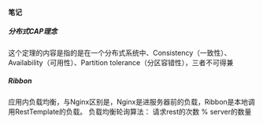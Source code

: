 #### 笔记
##### 分布式CAP理念
这个定理的内容是指的是在一个分布式系统中、Consistency（一致性）、 Availability（可用性）、Partition tolerance（分区容错性），三者不可得兼

##### Ribbon
应用内负载均衡，与Nginx区别是，Nginx是进服务器前的负载，Ribbon是本地调用RestTemplate的负载。
负载均衡轮询算法： 请求rest的次数 % server的数量
